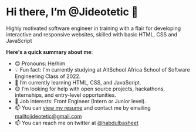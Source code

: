 # Hi there, I’m @Jideotetic 👋

Highly motivated software engineer in training with a flair for developing interactive and responsive websites, skilled with basic HTML, CSS and JavaScript

**Here's a quick summary about me**:

- 😊 Pronouns: He/him
- 💡 Fun fact: I'm currently studying at AltSchool Africa School of Software Engineering Class of 2022.
- 🌱 I’m currently learning HTML, CSS, and JavaScript.
- 😊 I’m looking for help with open source projects, hackathons, internships, and entry-level opportunities.
- 💼 Job interests: Front Engineer (Intern or Junior level).
- 📫 You can [view my resume](https://github.com/Jideotetic) and contact me by emailing mailtojideotetic@gmail.com
- 📫 You can reach me on twitter at [@habdulbasheet](https://mobile.twitter.com/habdulbasheet)

<!---
Jideotetic/Jideotetic is a ✨ special ✨ repository because its `README.md` (this file) appears on your GitHub profile.
You can click the Preview link to take a look at your changes.
--->
